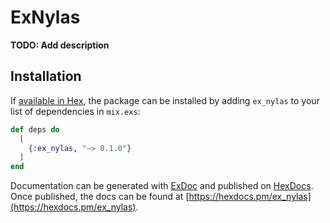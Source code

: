 # ExNylas

**TODO: Add description**

## Installation

If [available in Hex](https://hex.pm/docs/publish), the package can be installed
by adding `ex_nylas` to your list of dependencies in `mix.exs`:

```elixir
def deps do
  [
    {:ex_nylas, "~> 0.1.0"}
  ]
end
```

Documentation can be generated with [ExDoc](https://github.com/elixir-lang/ex_doc)
and published on [HexDocs](https://hexdocs.pm). Once published, the docs can
be found at [https://hexdocs.pm/ex_nylas](https://hexdocs.pm/ex_nylas).

